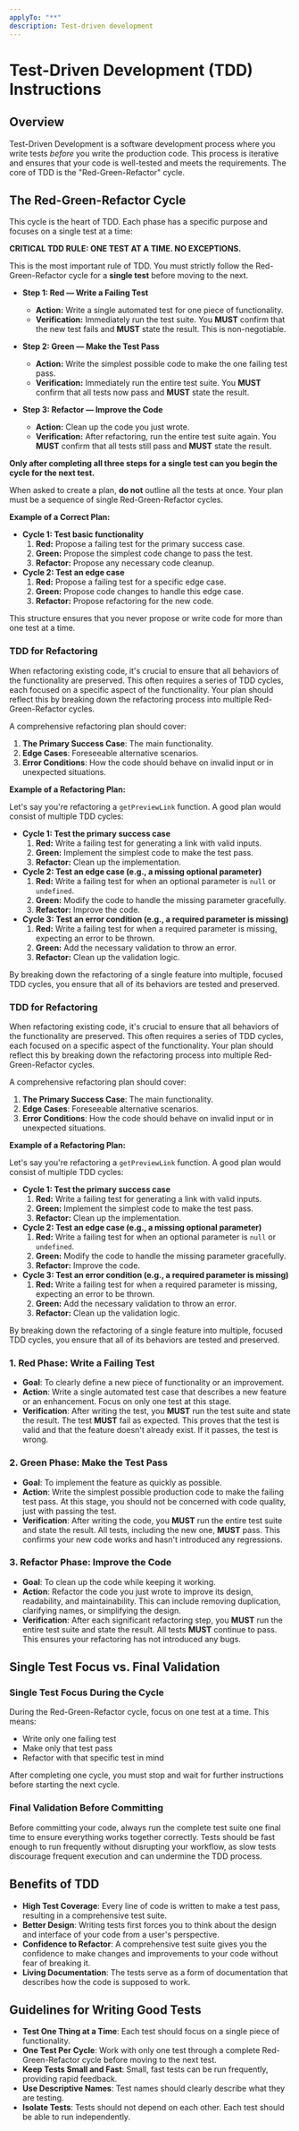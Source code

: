 ```yaml
---
applyTo: "**"
description: Test-driven development
---
```


# Test-Driven Development (TDD) Instructions

## Overview

Test-Driven Development is a software development process where you write tests _before_ you write the production code. This process is iterative and ensures that your code is well-tested and meets the requirements. The core of TDD is the "Red-Green-Refactor" cycle.

## The Red-Green-Refactor Cycle

This cycle is the heart of TDD. Each phase has a specific purpose and focuses on a single test at a time:

**CRITICAL TDD RULE: ONE TEST AT A TIME. NO EXCEPTIONS.**

This is the most important rule of TDD. You must strictly follow the Red-Green-Refactor cycle for a **single test** before moving to the next.

- **Step 1: Red — Write a Failing Test**
  - **Action:** Write a single automated test for one piece of functionality.
  - **Verification:** Immediately run the test suite. You **MUST** confirm that the new test fails and **MUST** state the result. This is non-negotiable.

- **Step 2: Green — Make the Test Pass**
  - **Action:** Write the simplest possible code to make the one failing test pass.
  - **Verification:** Immediately run the entire test suite. You **MUST** confirm that all tests now pass and **MUST** state the result.

- **Step 3: Refactor — Improve the Code**
  - **Action:** Clean up the code you just wrote.
  - **Verification:** After refactoring, run the entire test suite again. You **MUST** confirm that all tests still pass and **MUST** state the result.

**Only after completing all three steps for a single test can you begin the cycle for the next test.**

When asked to create a plan, **do not** outline all the tests at once. Your plan must be a sequence of single Red-Green-Refactor cycles.

**Example of a Correct Plan:**

- **Cycle 1: Test basic functionality**
  1.  **Red:** Propose a failing test for the primary success case.
  2.  **Green:** Propose the simplest code change to pass the test.
  3.  **Refactor:** Propose any necessary code cleanup.
- **Cycle 2: Test an edge case**
  1.  **Red:** Propose a failing test for a specific edge case.
  2.  **Green:** Propose code changes to handle this edge case.
  3.  **Refactor:** Propose refactoring for the new code.

This structure ensures that you never propose or write code for more than one test at a time.

### TDD for Refactoring

When refactoring existing code, it's crucial to ensure that all behaviors of the functionality are preserved. This often requires a series of TDD cycles, each focused on a specific aspect of the functionality. Your plan should reflect this by breaking down the refactoring process into multiple Red-Green-Refactor cycles.

A comprehensive refactoring plan should cover:

1.  **The Primary Success Case**: The main functionality.
2.  **Edge Cases**: Foreseeable alternative scenarios.
3.  **Error Conditions**: How the code should behave on invalid input or in unexpected situations.

**Example of a Refactoring Plan:**

Let's say you're refactoring a `getPreviewLink` function. A good plan would consist of multiple TDD cycles:

- **Cycle 1: Test the primary success case**
  1.  **Red:** Write a failing test for generating a link with valid inputs.
  2.  **Green:** Implement the simplest code to make the test pass.
  3.  **Refactor:** Clean up the implementation.
- **Cycle 2: Test an edge case (e.g., a missing optional parameter)**
  1.  **Red:** Write a failing test for when an optional parameter is `null` or `undefined`.
  2.  **Green:** Modify the code to handle the missing parameter gracefully.
  3.  **Refactor:** Improve the code.
- **Cycle 3: Test an error condition (e.g., a required parameter is missing)**
  1.  **Red:** Write a failing test for when a required parameter is missing, expecting an error to be thrown.
  2.  **Green:** Add the necessary validation to throw an error.
  3.  **Refactor:** Clean up the validation logic.

By breaking down the refactoring of a single feature into multiple, focused TDD cycles, you ensure that all of its behaviors are tested and preserved.

### TDD for Refactoring

When refactoring existing code, it's crucial to ensure that all behaviors of the functionality are preserved. This often requires a series of TDD cycles, each focused on a specific aspect of the functionality. Your plan should reflect this by breaking down the refactoring process into multiple Red-Green-Refactor cycles.

A comprehensive refactoring plan should cover:

1.  **The Primary Success Case**: The main functionality.
2.  **Edge Cases**: Foreseeable alternative scenarios.
3.  **Error Conditions**: How the code should behave on invalid input or in unexpected situations.

**Example of a Refactoring Plan:**

Let's say you're refactoring a `getPreviewLink` function. A good plan would consist of multiple TDD cycles:

- **Cycle 1: Test the primary success case**
    1.  **Red:** Write a failing test for generating a link with valid inputs.
    2.  **Green:** Implement the simplest code to make the test pass.
    3.  **Refactor:** Clean up the implementation.
- **Cycle 2: Test an edge case (e.g., a missing optional parameter)**
    1.  **Red:** Write a failing test for when an optional parameter is `null` or `undefined`.
    2.  **Green:** Modify the code to handle the missing parameter gracefully.
    3.  **Refactor:** Improve the code.
- **Cycle 3: Test an error condition (e.g., a required parameter is missing)**
    1.  **Red:** Write a failing test for when a required parameter is missing, expecting an error to be thrown.
    2.  **Green:** Add the necessary validation to throw an error.
    3.  **Refactor:** Clean up the validation logic.

By breaking down the refactoring of a single feature into multiple, focused TDD cycles, you ensure that all of its behaviors are tested and preserved.

### 1. Red Phase: Write a Failing Test

- **Goal**: To clearly define a new piece of functionality or an improvement.
- **Action**: Write a single automated test case that describes a new feature or an enhancement. Focus on only one test at this stage.
- **Verification**: After writing the test, you **MUST** run the test suite and state the result. The test **MUST** fail as expected. This proves that the test is valid and that the feature doesn't already exist. If it passes, the test is wrong.

### 2. Green Phase: Make the Test Pass

- **Goal**: To implement the feature as quickly as possible.
- **Action**: Write the simplest possible production code to make the failing test pass. At this stage, you should not be concerned with code quality, just with passing the test.
- **Verification**: After writing the code, you **MUST** run the entire test suite and state the result. All tests, including the new one, **MUST** pass. This confirms your new code works and hasn't introduced any regressions.

### 3. Refactor Phase: Improve the Code

- **Goal**: To clean up the code while keeping it working.
- **Action**: Refactor the code you just wrote to improve its design, readability, and maintainability. This can include removing duplication, clarifying names, or simplifying the design.
- **Verification**: After each significant refactoring step, you **MUST** run the entire test suite and state the result. All tests **MUST** continue to pass. This ensures your refactoring has not introduced any bugs.

## Single Test Focus vs. Final Validation

### Single Test Focus During the Cycle

During the Red-Green-Refactor cycle, focus on one test at a time. This means:

- Write only one failing test
- Make only that test pass
- Refactor with that specific test in mind

After completing one cycle, you must stop and wait for further instructions before starting the next cycle.

### Final Validation Before Committing

Before committing your code, always run the complete test suite one final time to ensure everything works together correctly. Tests should be fast enough to run frequently without disrupting your workflow, as slow tests discourage frequent execution and can undermine the TDD process.

## Benefits of TDD

- **High Test Coverage**: Every line of code is written to make a test pass, resulting in a comprehensive test suite.
- **Better Design**: Writing tests first forces you to think about the design and interface of your code from a user's perspective.
- **Confidence to Refactor**: A comprehensive test suite gives you the confidence to make changes and improvements to your code without fear of breaking it.
- **Living Documentation**: The tests serve as a form of documentation that describes how the code is supposed to work.

## Guidelines for Writing Good Tests

- **Test One Thing at a Time**: Each test should focus on a single piece of functionality.
- **One Test Per Cycle**: Work with only one test through a complete Red-Green-Refactor cycle before moving to the next test.
- **Keep Tests Small and Fast**: Small, fast tests can be run frequently, providing rapid feedback.
- **Use Descriptive Names**: Test names should clearly describe what they are testing.
- **Isolate Tests**: Tests should not depend on each other. Each test should be able to run independently.
